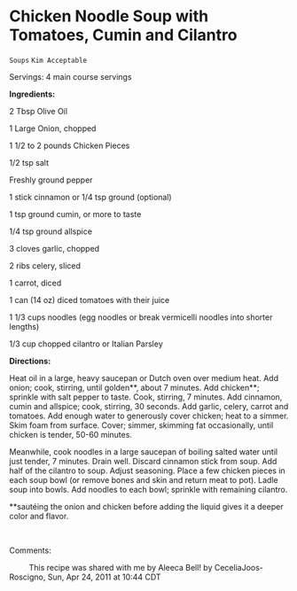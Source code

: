 # Chicken Noodle Soup with Tomatoes, Cumin and Cilantro

`Soups` `Kim Acceptable`

Servings: 4 main course servings        

**Ingredients:**      

2 Tbsp Olive Oil

1 Large Onion, chopped

1 1/2 to 2 pounds Chicken Pieces

1/2 tsp salt

Freshly ground pepper

1 stick cinnamon or 1/4 tsp ground (optional)

1 tsp ground cumin, or more to taste

1/4 tsp ground allspice

3 cloves garlic, chopped

2 ribs celery, sliced

1 carrot, diced

1 can (14 oz) diced tomatoes with their juice

1 1/3 cups noodles (egg noodles or break vermicelli noodles into shorter lengths)

1/3 cup chopped cilantro or Italian Parsley

**Directions:**

Heat oil in a large, heavy saucepan or Dutch oven over medium heat. Add onion; cook, stirring, until golden**, about 7 minutes. Add chicken**; sprinkle with salt pepper to taste. Cook, stirring, 7 minutes. Add cinnamon, cumin and allspice; cook, stirring, 30 seconds. Add garlic, celery, carrot and tomatoes. Add enough water to generously cover chicken; heat to a simmer. Skim foam from surface. Cover; simmer, skimming fat occasionally, until chicken is tender, 50-60 minutes.

Meanwhile, cook noodles in a large saucepan of boiling salted water until just tender, 7 minutes. Drain well. Discard cinnamon stick from soup. Add half of the cilantro to soup. Adjust seasoning. Place a few chicken pieces in each soup bowl (or remove bones and skin and return meat to pot). Ladle soup into bowls. Add noodles to each bowl; sprinkle with remaining cilantro.

**sautéing the onion and chicken before adding the liquid gives it a deeper color and flavor.       

         

Comments:       

         This recipe was shared with me by Aleeca Bell! by CeceliaJoos-Roscigno, Sun, Apr 24, 2011 at 10:44 CDT       
